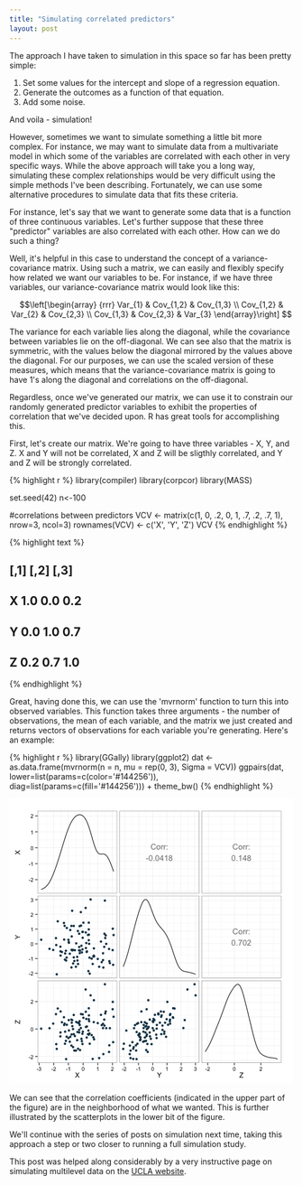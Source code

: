 ```yaml
---
title: "Simulating correlated predictors"
layout: post
---
```


The approach I have taken to simulation in this space so far has been pretty simple:

1. Set some values for the intercept and slope of a regression equation.
2. Generate the outcomes as a function of that equation.
3. Add some noise.

And voila - simulation!

However, sometimes we want to simulate something a little bit more complex. For instance, we may want to simulate data from a multivariate model in which some of the variables are correlated with each other in very specific ways. While the above approach will take you a long way, simulating these complex relationships would be very difficult using the simple methods I've been describing. Fortunately, we can use some alternative procedures to simulate data that fits these criteria.

For instance, let's say that we want to generate some data that is a function of three continuous variables. Let's further suppose that these three "predictor" variables are also correlated with each other. How can we do such a thing?

Well, it's helpful in this case to understand the concept of a variance-covariance matrix. Using such a matrix, we can easily and flexibly specify how related we want our variables to be. For instance, if we have three variables, our variance-covariance matrix would look like this:

$$\left[\begin{array}
{rrr}
Var_{1}   & Cov_{1,2} & Cov_{1,3} \\
Cov_{1,2} & Var_{2}   & Cov_{2,3} \\
Cov_{1,3}  & Cov_{2,3}  & Var_{3}
\end{array}\right]
$$

The variance for each variable lies along the diagonal, while the covariance between variables lie on the off-diagonal. We can see also that the matrix is symmetric, with the values below the diagonal mirrored by the values above the diagonal. For our purposes, we can use the scaled version of these measures, which means that the variance-covariance matrix is going to have 1's along the diagonal and correlations on the off-diagonal. 

Regardless, once we've generated our matrix, we can use it to constrain our randomly generated predictor variables to exhibit the properties of correlation that we've decided upon. R has great tools for accomplishing this.

First, let's create our matrix. We're going to have three variables - X, Y, and Z. X and Y will not be correlated, X and Z will be sligthly correlated, and Y and Z will be strongly correlated.


{% highlight r %}
library(compiler)
library(corpcor)
library(MASS)

set.seed(42)
n<-100

#correlations between predictors
VCV <- matrix(c(1, 0, .2,
                0, 1, .7,
                .2, .7, 1), nrow=3, ncol=3)
rownames(VCV) <- c('X', 'Y', 'Z')
VCV
{% endhighlight %}



{% highlight text %}
##   [,1] [,2] [,3]
## X  1.0  0.0  0.2
## Y  0.0  1.0  0.7
## Z  0.2  0.7  1.0
{% endhighlight %}

Great, having done this, we can use the 'mvrnorm' function to turn this into observed variables. This function takes three arguments - the number of observations, the mean of each variable, and the matrix we just created and returns vectors of observations for each variable you're generating.  Here's an example:


{% highlight r %}
library(GGally)
library(ggplot2)
dat <- as.data.frame(mvrnorm(n = n, mu = rep(0, 3), Sigma = VCV))
ggpairs(dat, lower=list(params=c(color='#144256')), 
        diag=list(params=c(fill='#144256'))) + theme_bw()
{% endhighlight %}

![center](/../figs/corr_sim/unnamed-chunk-2-1.png) 

We can see that the correlation coefficients (indicated in the upper part of the figure) are in the neighborhood of what we wanted. This is further illustrated by the scatterplots in the lower bit of the figure. 

We'll continue with the series of posts on simulation next time, taking this approach a step or two closer to running a full simulation study.

This post was helped along considerably by a very instructive page on simulating multilevel data on the [UCLA website](http://www.ats.ucla.edu/stat/r/pages/mesimulation.htm).
